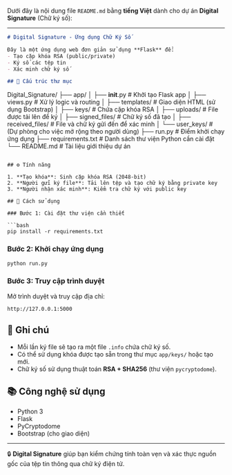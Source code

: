 Dưới đây là nội dung file `README.md` bằng **tiếng Việt** dành cho dự án **Digital Signature** (Chữ ký số):

---

```markdown
# Digital Signature - Ứng dụng Chữ Ký Số

Đây là một ứng dụng web đơn giản sử dụng **Flask** để:
- Tạo cặp khóa RSA (public/private)
- Ký số các tệp tin
- Xác minh chữ ký số

## 🧩 Cấu trúc thư mục

```

Digital\_Signature/
├── app/
│   ├── **init**.py           # Khởi tạo Flask app
│   ├── views.py              # Xử lý logic và routing
│   ├── templates/            # Giao diện HTML (sử dụng Bootstrap)
│   ├── keys/                 # Chứa cặp khóa RSA
│   ├── uploads/              # File được tải lên để ký
│   ├── signed\_files/         # Chữ ký số đã tạo
│   ├── received\_files/       # File và chữ ký gửi đến để xác minh
│   └── user\_keys/            # (Dự phòng cho việc mở rộng theo người dùng)
├── run.py                    # Điểm khởi chạy ứng dụng
├── requirements.txt          # Danh sách thư viện Python cần cài đặt
└── README.md                 # Tài liệu giới thiệu dự án

````

## ⚙️ Tính năng

1. **Tạo khóa**: Sinh cặp khóa RSA (2048-bit)
2. **Người gửi ký file**: Tải lên tệp và tạo chữ ký bằng private key
3. **Người nhận xác minh**: Kiểm tra chữ ký với public key

## 🚀 Cách sử dụng

### Bước 1: Cài đặt thư viện cần thiết

```bash
pip install -r requirements.txt
````

### Bước 2: Khởi chạy ứng dụng

```bash
python run.py
```

### Bước 3: Truy cập trình duyệt

Mở trình duyệt và truy cập địa chỉ:

```
http://127.0.0.1:5000
```

## 📌 Ghi chú

* Mỗi lần ký file sẽ tạo ra một file `.info` chứa chữ ký số.
* Có thể sử dụng khóa được tạo sẵn trong thư mục `app/keys/` hoặc tạo mới.
* Chữ ký số sử dụng thuật toán **RSA + SHA256** (thư viện `pycryptodome`).

## 📚 Công nghệ sử dụng

* Python 3
* Flask
* PyCryptodome
* Bootstrap (cho giao diện)

---

🔒 **Digital Signature** giúp bạn kiểm chứng tính toàn vẹn và xác thực nguồn gốc của tệp tin thông qua chữ ký điện tử.
